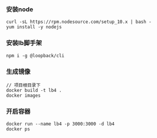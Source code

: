 ### 安装node

```
curl -sL https://rpm.nodesource.com/setup_10.x | bash -
yum install -y nodejs
```

### 安装lb脚手架

```
npm i -g @loopback/cli
```

### 生成镜像

```
// 项目根目录下
docker build -t lb4 .
docker images
```

### 开启容器

```
docker run --name lb4 -p 3000:3000 -d lb4
docker ps 
```
### 
